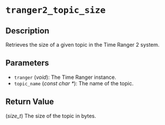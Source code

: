 # `tranger2_topic_size`

## Description
Retrieves the size of a given topic in the Time Ranger 2 system.

## Parameters
- `tranger` (*void*): The Time Ranger instance.
- `topic_name` (*const char \**): The name of the topic.

## Return Value
(*size_t*) The size of the topic in bytes.
